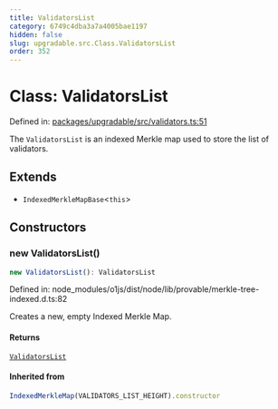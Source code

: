 ```yaml
---
title: ValidatorsList
category: 6749c4dba3a7a4005bae1197
hidden: false
slug: upgradable.src.Class.ValidatorsList
order: 352
---
```


# Class: ValidatorsList

Defined in: [packages/upgradable/src/validators.ts:51](https://github.com/zkcloudworker/minatokens-lib/blob/main/packages/upgradable/src/validators.ts#L51)

The `ValidatorsList` is an indexed Merkle map used to store the list of validators.

## Extends

- `IndexedMerkleMapBase`\<`this`\>

## Constructors

### new ValidatorsList()

```ts
new ValidatorsList(): ValidatorsList
```

Defined in: node\_modules/o1js/dist/node/lib/provable/merkle-tree-indexed.d.ts:82

Creates a new, empty Indexed Merkle Map.

#### Returns

[`ValidatorsList`](upgradablesrcclassvalidatorslist)

#### Inherited from

```ts
IndexedMerkleMap(VALIDATORS_LIST_HEIGHT).constructor
```
